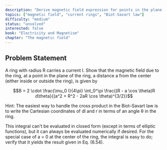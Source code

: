 ```yaml
---
description: "Derive magnetic field expression for points in the plane of a current ring"
topics: ["magnetic field", "current rings", "Biot-Savart law"]
difficulty: "medium"
status: "unsolved"
interested: false
book: "Electricity and Magnetism"
chapter: "The magnetic field"
---
```


## Problem Statement
A ring with radius R carries a current I. Show that the magnetic field due to the ring, at a point in the plane of the ring, a distance a from the center (either inside or outside the ring), is given by

$$B = 2 \cdot \frac{\mu_0 I}{4\pi} \int_0^\pi \frac{(R - a \cos \theta)R d\theta}{(a^2 + R^2 - 2aR \cos \theta)^{3/2}}$$

Hint: The easiest way to handle the cross product in the Biot–Savart law is to write the Cartesian coordinates of dl and r in terms of an angle θ in the ring.

This integral can't be evaluated in closed form (except in terms of elliptic functions), but it can always be evaluated numerically if desired. For the special case of a = 0 at the center of the ring, the integral is easy to do; verify that it yields the result given in Eq. (6.54).